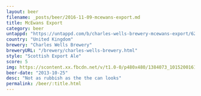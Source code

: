 ```yaml
---
layout: beer
filename: _posts/beer/2016-11-09-mcewans-export.md
title: McEwans Export
category: beer
untappd: "https://untappd.com/b/charles-wells-brewery-mcewans-export/62852"
country: "United Kingdom"
brewery: "Charles Wells Brewery"
breweryURL: "/brewery/charles-wells-brewery.html"
style: "Scottish Export Ale"
score: 5
img: https://scontent.xx.fbcdn.net/v/t1.0-0/p480x480/1384073_10152001619653745_1344996131_n.jpg?_nc_cat=110&_nc_ht=scontent.xx&oh=e5af56c9e3236c492d791e023108f29d&oe=5C9FE238
beer-date: "2013-10-25"
desc: "Not as rubbish as the the can looks"
permalink: /beer/:title.html
---
```

